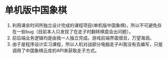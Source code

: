 # 单机版中国象棋
1. 利用课余时间所独立设计完成的课程项目(单机版中国象棋)，所以不可避免存在一些bug（目前本人只发现了在走子时翻转棋盘会出问题）。
2. 前后端业务逻辑均是由我一人独立完成。游戏前端界面很丑，万望海涵。
3. 由于是程序设计实习课程，所以人机对战部分电脑走子AI我没有去编写，只是调用了中国象棋云库的API来获取走子方式。
